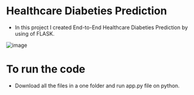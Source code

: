 
# Healthcare Diabeties Prediction

- In this project I created End-to-End Healthcare Diabeties Prediction by using of FLASK.

![image](https://www.news-medical.net/images/Article_Images/ImageForArticle_22261_1647875610051190.jpg)
# To run the code 
-  Download all the files in a one folder and run app.py file on python.
